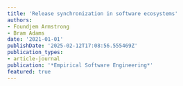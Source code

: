```yaml
---
title: 'Release synchronization in software ecosystems'
authors:
- Foundjem Armstrong
- Bram Adams
date: '2021-01-01'
publishDate: '2025-02-12T17:08:56.555469Z'
publication_types:
- article-journal
publication: '*Empirical Software Engineering*'
featured: true
---
```

